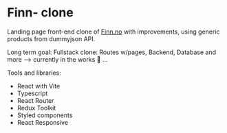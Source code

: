 # Finn- clone 

Landing page front-end clone of <a href = "https://www.finn.no">Finn.no</a> with improvements,
using generic products from dummyjson API.

Long term goal: Fullstack clone:
Routes w/pages, Backend, Database and more --> currently in the works 🔧 ...

Tools and libraries: 

- React with Vite
- Typescript
- React Router
- Redux Toolkit
- Styled components
- React Responsive 
